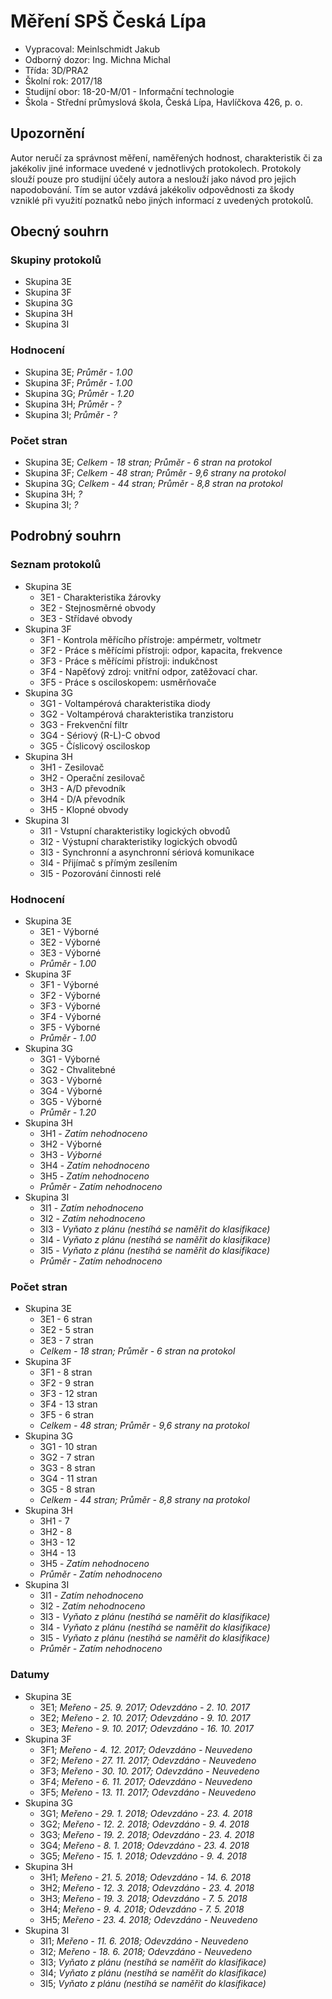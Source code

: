 # Měření SPŠ Česká Lípa
- Vypracoval: Meinlschmidt Jakub
- Odborný dozor: Ing. Michna Michal
- Třída: 3D/PRA2
- Školní rok: 2017/18
- Studijní obor: 18-20-M/01 - Informační technologie
- Škola - Střední průmyslová škola, Česká Lípa, Havlíčkova 426, p. o.
 
## Upozornění
Autor neručí za správnost měření, naměřených hodnost, charakteristik či za jakékoliv jiné informace uvedené v jednotlivých protokolech. Protokoly slouží pouze pro studijní účely autora a neslouží jako návod pro jejich napodobování. Tím se autor vzdává jakékoliv odpovědnosti za škody vzniklé při využití poznatků nebo jiných informací z uvedených protokolů.

## Obecný souhrn
### Skupiny protokolů
- Skupina 3E
- Skupina 3F
- Skupina 3G
- Skupina 3H
- Skupina 3I

### Hodnocení
- Skupina 3E; *Průměr - 1.00*
- Skupina 3F; *Průměr - 1.00*
- Skupina 3G; *Průměr - 1.20*
- Skupina 3H; *Průměr - ?*
- Skupina 3I; *Průměr - ?*

### Počet stran
- Skupina 3E; *Celkem - 18 stran; Průměr - 6 stran na protokol*
- Skupina 3F; *Celkem - 48 stran; Průměr - 9,6 strany na protokol*
- Skupina 3G; *Celkem - 44 stran; Průměr - 8,8 stran na protokol*
- Skupina 3H; *?*
- Skupina 3I; *?*

## Podrobný souhrn

### Seznam protokolů
- Skupina 3E
    - 3E1 - Charakteristika žárovky
    - 3E2 - Stejnosměrné obvody
    - 3E3 - Střídavé obvody
- Skupina 3F
    - 3F1 - Kontrola měřícího přístroje: ampérmetr, voltmetr
    - 3F2 - Práce s měřícími přístroji: odpor, kapacita, frekvence
    - 3F3 - Práce s měřícími přístroji: indukčnost
    - 3F4 - Napěťový zdroj: vnitřní odpor, zatěžovací char.
    - 3F5 - Práce s osciloskopem: usměrňovače
- Skupina 3G
    - 3G1 - Voltampérová charakteristika diody
    - 3G2 - Voltampérová charakteristika tranzistoru
    - 3G3 - Frekvenční filtr
    - 3G4 - Sériový (R-L)-C obvod
    - 3G5 - Číslicový osciloskop
- Skupina 3H
    - 3H1 - Zesilovač
    - 3H2 - Operační zesilovač
    - 3H3 - A/D převodník
    - 3H4 - D/A převodník
    - 3H5 - Klopné obvody
- Skupina 3I
    - 3I1 - Vstupní charakteristiky logických obvodů
    - 3I2 - Výstupní charakteristiky logických obvodů
    - 3I3 - Synchronní a asynchronní sériová komunikace
    - 3I4 - Přijímač s přímým zesílením
    - 3I5 - Pozorování činnosti relé
    
### Hodnocení
- Skupina 3E
    - 3E1 - Výborné
    - 3E2 - Výborné
    - 3E3 - Výborné
    - *Průměr - 1.00*
- Skupina 3F
    - 3F1 - Výborné
    - 3F2 - Výborné
    - 3F3 - Výborné
    - 3F4 - Výborné
    - 3F5 - Výborné
    - *Průměr - 1.00*
- Skupina 3G
    - 3G1 - Výborné
    - 3G2 - Chvalitebné
    - 3G3 - Výborné
    - 3G4 - Výborné
    - 3G5 - Výborné
    - *Průměr - 1.20*
- Skupina 3H
    - 3H1 - *Zatím nehodnoceno*
    - 3H2 - Výborné
    - 3H3 - *Výborné*
    - 3H4 - *Zatím nehodnoceno*
    - 3H5 - *Zatím nehodnoceno*
    - *Průměr - Zatím nehodnoceno*
- Skupina 3I
    - 3I1 - *Zatím nehodnoceno*
    - 3I2 - *Zatím nehodnoceno*
    - 3I3 - *Vyňato z plánu (nestíhá se naměřit do klasifikace)*
    - 3I4 - *Vyňato z plánu (nestíhá se naměřit do klasifikace)*
    - 3I5 - *Vyňato z plánu (nestíhá se naměřit do klasifikace)*
    - *Průměr - Zatím nehodnoceno*
    
### Počet stran
- Skupina 3E
    - 3E1 - 6 stran
    - 3E2 - 5 stran
    - 3E3 - 7 stran
    - *Celkem - 18 stran; Průměr - 6 stran na protokol*
- Skupina 3F
    - 3F1 - 8 stran
    - 3F2 - 9 stran
    - 3F3 - 12 stran
    - 3F4 - 13 stran
    - 3F5 - 6 stran
    - *Celkem - 48 stran; Průměr - 9,6 strany na protokol*
- Skupina 3G
    - 3G1 - 10 stran
    - 3G2 - 7 stran
    - 3G3 - 8 stran
    - 3G4 - 11 stran
    - 3G5 - 8 stran
    - *Celkem - 44 stran; Průměr - 8,8 strany na protokol*
- Skupina 3H
    - 3H1 - 7
    - 3H2 - 8
    - 3H3 - 12
    - 3H4 - 13
    - 3H5 - *Zatím nehodnoceno*
    - *Průměr - Zatím nehodnoceno*
- Skupina 3I
    - 3I1 - *Zatím nehodnoceno*
    - 3I2 - *Zatím nehodnoceno*
    - 3I3 - *Vyňato z plánu (nestíhá se naměřit do klasifikace)*
    - 3I4 - *Vyňato z plánu (nestíhá se naměřit do klasifikace)*
    - 3I5 - *Vyňato z plánu (nestíhá se naměřit do klasifikace)*
    - *Průměr - Zatím nehodnoceno*

### Datumy
- Skupina 3E
    - 3E1; *Meřeno - 25. 9. 2017; Odevzdáno - 2. 10. 2017*
    - 3E2; *Meřeno - 2. 10. 2017; Odevzdáno - 9. 10. 2017*
    - 3E3; *Meřeno - 9. 10. 2017; Odevzdáno - 16. 10. 2017*
- Skupina 3F
    - 3F1; *Meřeno - 4. 12. 2017; Odevzdáno - Neuvedeno*
    - 3F2; *Meřeno - 27. 11. 2017; Odevzdáno - Neuvedeno*
    - 3F3; *Meřeno - 30. 10. 2017; Odevzdáno - Neuvedeno*
    - 3F4; *Meřeno - 6. 11. 2017; Odevzdáno - Neuvedeno*
    - 3F5; *Meřeno - 13. 11. 2017; Odevzdáno - Neuvedeno*
- Skupina 3G
    - 3G1; *Meřeno - 29. 1. 2018; Odevzdáno - 23. 4. 2018*
    - 3G2; *Meřeno - 12. 2. 2018; Odevzdáno - 9. 4. 2018*
    - 3G3; *Meřeno - 19. 2. 2018; Odevzdáno - 23. 4. 2018*
    - 3G4; *Meřeno - 8. 1. 2018; Odevzdáno - 23. 4. 2018*
    - 3G5; *Meřeno - 15. 1. 2018; Odevzdáno - 9. 4. 2018*
- Skupina 3H
    - 3H1; *Meřeno - 21. 5. 2018; Odevzdáno - 14. 6. 2018*
    - 3H2; *Meřeno - 12. 3. 2018; Odevzdáno - 23. 4. 2018*
    - 3H3; *Meřeno - 19. 3. 2018; Odevzdáno - 7. 5. 2018*
    - 3H4; *Meřeno - 9. 4. 2018; Odevzdáno - 7. 5. 2018*
    - 3H5; *Meřeno - 23. 4. 2018; Odevzdáno - Neuvedeno*
- Skupina 3I
    - 3I1; *Meřeno - 11. 6. 2018; Odevzdáno - Neuvedeno*
    - 3I2; *Meřeno - 18. 6. 2018; Odevzdáno - Neuvedeno*
    - 3I3; *Vyňato z plánu (nestíhá se naměřit do klasifikace)*
    - 3I4; *Vyňato z plánu (nestíhá se naměřit do klasifikace)*
    - 3I5; *Vyňato z plánu (nestíhá se naměřit do klasifikace)*
